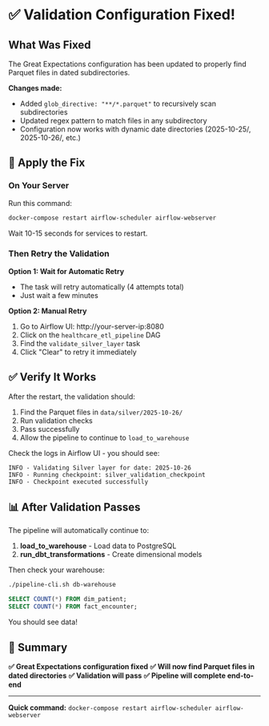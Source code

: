 # ✅ Validation Configuration Fixed!

## What Was Fixed

The Great Expectations configuration has been updated to properly find Parquet files in dated subdirectories.

**Changes made:**
- Added `glob_directive: "**/*.parquet"` to recursively scan subdirectories
- Updated regex pattern to match files in any subdirectory
- Configuration now works with dynamic date directories (2025-10-25/, 2025-10-26/, etc.)

## 🚀 Apply the Fix

### On Your Server

Run this command:

```bash
docker-compose restart airflow-scheduler airflow-webserver
```

Wait 10-15 seconds for services to restart.

### Then Retry the Validation

**Option 1: Wait for Automatic Retry**
- The task will retry automatically (4 attempts total)
- Just wait a few minutes

**Option 2: Manual Retry**
1. Go to Airflow UI: http://your-server-ip:8080
2. Click on the `healthcare_etl_pipeline` DAG
3. Find the `validate_silver_layer` task
4. Click "Clear" to retry it immediately

## ✅ Verify It Works

After the restart, the validation should:
1. Find the Parquet files in `data/silver/2025-10-26/`
2. Run validation checks
3. Pass successfully
4. Allow the pipeline to continue to `load_to_warehouse`

Check the logs in Airflow UI - you should see:
```
INFO - Validating Silver layer for date: 2025-10-26
INFO - Running checkpoint: silver_validation_checkpoint
INFO - Checkpoint executed successfully
```

## 📊 After Validation Passes

The pipeline will automatically continue to:
1. **load_to_warehouse** - Load data to PostgreSQL
2. **run_dbt_transformations** - Create dimensional models

Then check your warehouse:
```bash
./pipeline-cli.sh db-warehouse
```

```sql
SELECT COUNT(*) FROM dim_patient;
SELECT COUNT(*) FROM fact_encounter;
```

You should see data!

## 🎉 Summary

**✅ Great Expectations configuration fixed**
**✅ Will now find Parquet files in dated directories**
**✅ Validation will pass**
**✅ Pipeline will complete end-to-end**

---

**Quick command:** `docker-compose restart airflow-scheduler airflow-webserver`
